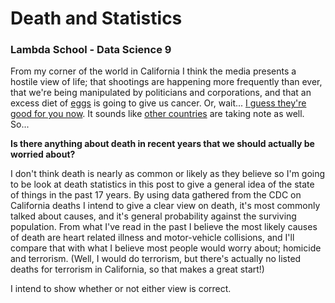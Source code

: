 # Death and Statistics
### Lambda School - Data Science 9

From my corner of the world in California I think the media presents a hostile view of life; that shootings are happening more frequently than ever, that we're being manipulated by politicians and corporations, and that an excess diet of [eggs](https://www.pcrm.org/good-nutrition/nutrition-information/health-concerns-with-eggs 'Physicians Committee: Health Concerns with Eggs') is going to give us cancer. Or, wait... [I guess they're good for you now](https://health.clevelandclinic.org/i-have-cancer-what-should-i-eat-2/ 'Cleveland Clinic: I Have Cancer — What Should I Eat?'). It sounds like [other countries](https://www.washingtonpost.com/world/2019/06/04/china-warns-against-traveling-us-citing-shootings-robberies-theft/ 'Washington Post: China warns against traveling to the U.S., citing \‘shootings, robberies and theft\’') are taking note as well. So...

**Is there anything about death in recent years that we should actually be worried about?**

I don't think death is nearly as common or likely as they believe so I'm going to be look at death statistics in this post to give a general idea of the state of things in the past 17 years. By using data gathered from the CDC on California deaths I intend to give a clear view on death, it's most commonly talked about causes, and it's general probability against the surviving population. From what I've read in the past I believe the most likely causes of death are heart related illness and motor-vehicle collisions, and I'll compare that with what I believe most people would worry about; homicide and terrorism. (Well, I would do terrorism, but there's actually no listed deaths for terrorism in California, so that makes a great start!)

I intend to show whether or not either view is correct.

